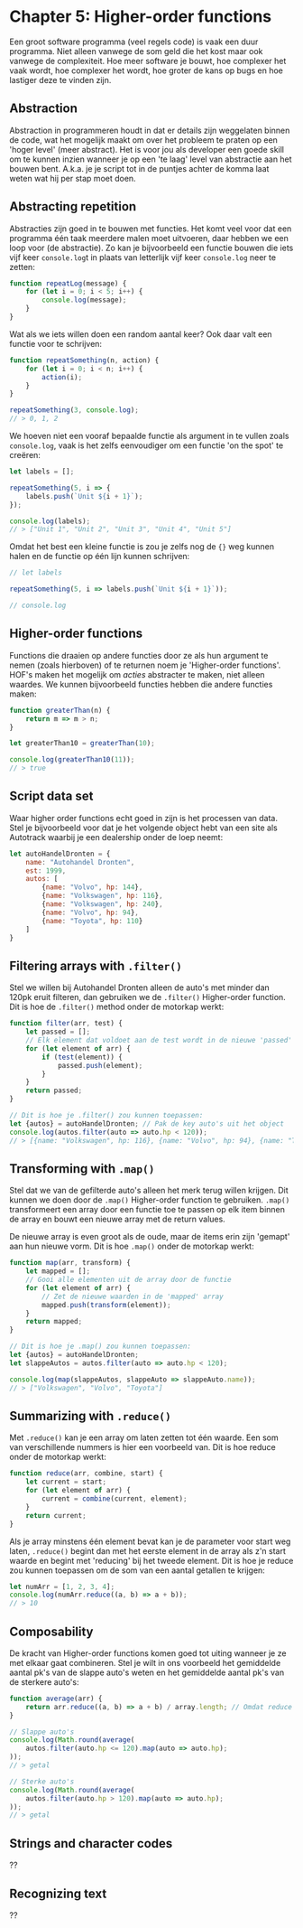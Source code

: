 # Chapter 5: Higher-order functions
Een groot software programma (veel regels code) is vaak een duur programma. Niet alleen vanwege de som geld die het kost maar ook vanwege de complexiteit. Hoe meer software je bouwt, hoe complexer het vaak wordt, hoe complexer het wordt, hoe groter de kans op bugs en hoe lastiger deze te vinden zijn.

## Abstraction
Abstraction in programmeren houdt in dat er details zijn weggelaten binnen de code, wat het mogelijk maakt om over het probleem te praten op een 'hoger level' (meer abstract). Het is voor jou als developer een goede skill om te kunnen inzien wanneer je op een 'te laag' level van abstractie aan het bouwen bent. A.k.a. je je script tot in de puntjes achter de komma laat weten wat hij per stap moet doen.

## Abstracting repetition
Abstracties zijn goed in te bouwen met functies. Het komt veel voor dat een programma één taak meerdere malen moet uitvoeren, daar hebben we een loop voor (de abstractie). Zo kan je bijvoorbeeld een functie bouwen die iets vijf keer `console.log`t in plaats van letterlijk vijf keer `console.log` neer te zetten:

```javascript
function repeatLog(message) {
    for (let i = 0; i < 5; i++) {
        console.log(message);
    }
}
```

Wat als we iets willen doen een random aantal keer? Ook daar valt een functie voor te schrijven:

```javascript
function repeatSomething(n, action) {
    for (let i = 0; i < n; i++) {
        action(i);
    }
}

repeatSomething(3, console.log);
// > 0, 1, 2
```

We hoeven niet een vooraf bepaalde functie als argument in te vullen zoals `console.log`, vaak is het zelfs eenvoudiger om een functie 'on the spot' te creëren:

```javascript
let labels = [];

repeatSomething(5, i => {
    labels.push(`Unit ${i + 1}`);
});

console.log(labels);
// > ["Unit 1", "Unit 2", "Unit 3", "Unit 4", "Unit 5"]
```

Omdat het best een kleine functie is zou je zelfs nog de `{}` weg kunnen halen en de functie op één lijn kunnen schrijven:

```javascript
// let labels

repeatSomething(5, i => labels.push(`Unit ${i + 1}`));

// console.log
```

## Higher-order functions
Functions die draaien op andere functies door ze als hun argument te nemen (zoals hierboven) of te returnen noem je 'Higher-order functions'. HOF's maken het mogelijk om *acties* abstracter te maken, niet alleen waardes. We kunnen bijvoorbeeld functies hebben die andere functies maken:

```javascript
function greaterThan(n) {
    return m => m > n;
}

let greaterThan10 = greaterThan(10);

console.log(greaterThan10(11));
// > true
```

## Script data set
Waar higher order functions echt goed in zijn is het processen van data. Stel je bijvoorbeeld voor dat je het volgende object hebt van een site als Autotrack waarbij je een dealership onder de loep neemt:

```javascript
let autoHandelDronten = {
    name: "Autohandel Dronten",
    est: 1999,
    autos: [
        {name: "Volvo", hp: 144},
        {name: "Volkswagen", hp: 116},
        {name: "Volkswagen", hp: 240},
        {name: "Volvo", hp: 94},
        {name: "Toyota", hp: 110}
    ]
}
```

## Filtering arrays with `.filter()`
Stel we willen bij Autohandel Dronten alleen de auto's met minder dan 120pk eruit filteren, dan gebruiken we de `.filter()` Higher-order function. Dit is hoe de `.filter()` method onder de motorkap werkt:

```javascript
function filter(arr, test) {
    let passed = [];
    // Elk element dat voldoet aan de test wordt in de nieuwe 'passed' array gestopt.
    for (let element of arr) {
        if (test(element)) {
            passed.push(element);
        }
    }
    return passed;
}

// Dit is hoe je .filter() zou kunnen toepassen:
let {autos} = autoHandelDronten; // Pak de key auto's uit het object
console.log(autos.filter(auto => auto.hp < 120));
// > [{name: "Volkswagen", hp: 116}, {name: "Volvo", hp: 94}, {name: "Toyota", hp: 110}]
```

## Transforming with `.map()`
Stel dat we van de gefilterde auto's alleen het merk terug willen krijgen. Dit kunnen we doen door de `.map()` Higher-order function te gebruiken. `.map()` transformeert een array door een functie toe te passen op elk item binnen de array en bouwt een nieuwe array met de return values. 

De nieuwe array is even groot als de oude, maar de items erin zijn 'gemapt' aan hun nieuwe vorm. Dit is hoe `.map()` onder de motorkap werkt:

```javascript
function map(arr, transform) {
    let mapped = [];
    // Gooi alle elementen uit de array door de functie
    for (let element of arr) {
        // Zet de nieuwe waarden in de 'mapped' array
        mapped.push(transform(element));
    }
    return mapped;
}

// Dit is hoe je .map() zou kunnen toepassen:
let {autos} = autoHandelDronten;
let slappeAutos = autos.filter(auto => auto.hp < 120);

console.log(map(slappeAutos, slappeAuto => slappeAuto.name));
// > ["Volkswagen", "Volvo", "Toyota"]
```

## Summarizing with `.reduce()`
Met `.reduce()` kan je een array om laten zetten tot één waarde. Een som van verschillende nummers is hier een voorbeeld van. Dit is hoe reduce onder de motorkap werkt:

```javascript
function reduce(arr, combine, start) {
    let current = start;
    for (let element of arr) {
        current = combine(current, element);
    }
    return current;
}
```

Als je array minstens één element bevat kan je de parameter voor start weg laten, `.reduce()` begint dan met het eerste element in de array als z'n start waarde en begint met 'reducing' bij het tweede element. Dit is hoe je reduce zou kunnen toepassen om de som van een aantal getallen te krijgen:

```javascript
let numArr = [1, 2, 3, 4];
console.log(numArr.reduce((a, b) => a + b));
// > 10
```

## Composability
De kracht van Higher-order functions komen goed tot uiting wanneer je ze met elkaar gaat combineren. Stel je wilt in ons voorbeeld het gemiddelde aantal pk's van de slappe auto's weten en het gemiddelde aantal pk's van de sterkere auto's:

```javascript
function average(arr) {
    return arr.reduce((a, b) => a + b) / array.length; // Omdat reduce 1 waarde terug geeft kan je die bijvoorbeeld delen, vermenigvuldigen etc.
}

// Slappe auto's
console.log(Math.round(average(
    autos.filter(auto.hp <= 120).map(auto => auto.hp);
));
// > getal

// Sterke auto's
console.log(Math.round(average(
    autos.filter(auto.hp > 120).map(auto => auto.hp);
));
// > getal
```

## Strings and character codes
??

## Recognizing text
??